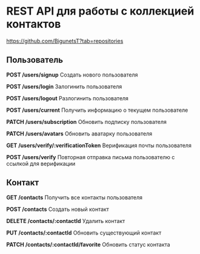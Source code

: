 # REST API для работы с коллекцией контактов

<https://github.com/BigunetsT?tab=repositories>

## Пользователь

**POST /users/signup** Создать нового пользователя

**POST /users/login** Залогинить пользователя

**POST /users/logout** Разлогинить пользователя

**POST /users/current** Получить информацию о текущем пользователе

**PATCH /users/subscription** Обновить подписку пользователя

**PATCH /users/avatars** Обновить аватарку пользователя

**GET /users/verify/:verificationToken** Верификация почты пользователя

**POST /users/verify** Повторная отправка письма пользователю с ссылкой для верификации

## Контакт

**GET /contacts** Получить все контакты пользователя

**POST /contacts** Создать новый контакт

**DELETE /contacts/:contactId** Удалить контакт

**PUT /contacts/:contactId** Обновить существующий контакт

**PATCH /contacts/:contactId/favorite** Обновить статус контакта
